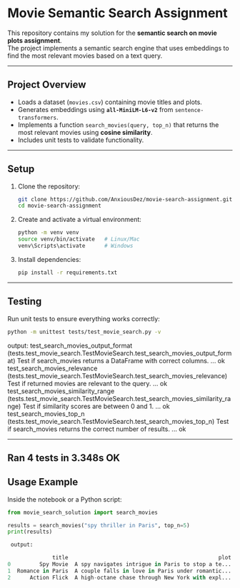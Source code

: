 # Movie Semantic Search Assignment

This repository contains my solution for the **semantic search on movie plots assignment**.  
The project implements a semantic search engine that uses embeddings to find the most relevant movies based on a text query.

---

## Project Overview
- Loads a dataset (`movies.csv`) containing movie titles and plots.  
- Generates embeddings using **`all-MiniLM-L6-v2`** from `sentence-transformers`.  
- Implements a function `search_movies(query, top_n)` that returns the most relevant movies using **cosine similarity**.  
- Includes unit tests to validate functionality.  

---

## Setup

1. Clone the repository:  
   ```bash
   git clone https://github.com/AnxiousDez/movie-search-assignment.git
   cd movie-search-assignment
   ```

2. Create and activate a virtual environment:  
   ```bash
   python -m venv venv
   source venv/bin/activate   # Linux/Mac
   venv\Scripts\activate      # Windows
   ```

3. Install dependencies:  
   ```bash
   pip install -r requirements.txt
   ```


---

## Testing

Run unit tests to ensure everything works correctly:

```bash
python -m unittest tests/test_movie_search.py -v
```
output: 
test_search_movies_output_format (tests.test_movie_search.TestMovieSearch.test_search_movies_output_format)
Test if search_movies returns a DataFrame with correct columns. ... ok
test_search_movies_relevance (tests.test_movie_search.TestMovieSearch.test_search_movies_relevance)        
Test if returned movies are relevant to the query. ... ok
test_search_movies_similarity_range (tests.test_movie_search.TestMovieSearch.test_search_movies_similarity_range)
Test if similarity scores are between 0 and 1. ... ok
test_search_movies_top_n (tests.test_movie_search.TestMovieSearch.test_search_movies_top_n)
Test if search_movies returns the correct number of results. ... ok

----------------------------------------------------------------------
Ran 4 tests in 3.348s 
OK
---

## Usage Example

Inside the notebook or a Python script:

```python
from movie_search_solution import search_movies

results = search_movies("spy thriller in Paris", top_n=5)
print(results)

 output:

              title                                               plot  similarity
0         Spy Movie  A spy navigates intrigue in Paris to stop a te...    0.769684
1  Romance in Paris  A couple falls in love in Paris under romantic...    0.388030
2      Action Flick  A high-octane chase through New York with expl...    0.256777
```




